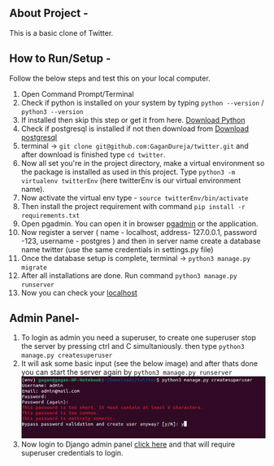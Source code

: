 ## About Project -
This is a basic clone of Twitter.




## How to Run/Setup -

Follow the below steps and test this on your local computer.

1. Open Command Prompt/Terminal
2. Check if python is installed on your system by typing `python --version` / `python3 --version`
3. If installed then skip this step or get it from here. [Download Python](https://www.python.org/downloads/)
4. Check if postgresql is installed if not then download from [Download postgresql](https://www.postgresql.org/download/)
5. terminal -> `git clone git@github.com:GaganDureja/twitter.git` and after download is finished type `cd twitter`.
6. Now all set you're in the project directory, make a virtual environment so the package is installed as used in this project. Type `python3 -m virtualenv twitterEnv` (here twitterEnv is our virtual environment name).
7. Now activate the virtual env type - `source twitterEnv/bin/activate`
8. Then install the project requirement with command  `pip install -r requirements.txt`
9. Open pgadmin. You can open it in browser [pgadmin](http://127.0.0.1/pgadmin4/) or the application.
10. Now register a server ( name - localhost, address- 127.0.0.1, password -123, username - postgres ) and then in server name create a database name twitter (use the same credentials in settings.py file)
11. Once the database setup is complete, terminal -> `python3 manage.py migrate`
12. After all installations are done. Run command `python3 manage.py runserver`
13. Now you can check your [localhost](http://127.0.0.1:8000/)


## Admin Panel-
1. To login as admin you need a superuser, to create one superuser stop the server by pressing ctrl and C simultaniously. then type `python3 manage.py createsuperuser`
2. It will ask some basic input (see the below image) and after thats done you can start the server again by `python3 manage.py runserver`
![Screenshot of terminal for creating Superuser](/static/img/superadmin_ss.png)
3. Now login to Django admin panel [click here](http://127.0.0.1:8000/admin) and that will require superuser credentials to login.